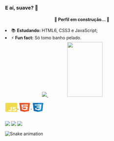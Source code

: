 ### E aí, suave? 👋
<h4 align="center">
  🚧 <strong> Perfil em construção...</strong>  🚧
</h4
  
- 📚 <strong>Estudando:</strong> HTML6, CSS3 e JavaScript;
- ⚡ <strong>Fun fact:</strong> Só tomo banho pelado.

  
<div align="center">
  <a href="https://github.com/wesley-matos">
  <img height="180em" src="https://github-readme-stats.vercel.app/api?username=wesley-matos&show_icons=true&theme=dark&include_all_commits=true&count_private=true"/>
  <img height="180em" width="48%" src="https://github-readme-stats.vercel.app/api/top-langs/?username=wesley-matos&layout=compact&langs_count=7&theme=dark"/>
</div>
 
<div style="display: inline_block"><br>
  <img align="center" alt="Rafa-Js" height="30" width="40" src="https://raw.githubusercontent.com/devicons/devicon/master/icons/javascript/javascript-plain.svg">
  <img align="center" alt="Rafa-HTML" height="30" width="40" src="https://raw.githubusercontent.com/devicons/devicon/master/icons/html5/html5-original.svg">
  <img align="center" alt="Rafa-CSS" height="30" width="40" src="https://raw.githubusercontent.com/devicons/devicon/master/icons/css3/css3-original.svg">
</div>

  ##
  
 <div> 
   <a href="https://www.linkedin.com/in/wesley-matos-8b9aba36/" target="_blank"><img src="https://img.shields.io/badge/-LinkedIn-%230077B5?style=for-the-badge&logo=linkedin&logoColor=white" target="_blank"></a>
  <a href="https://instagram.com/devapos30" target="_blank"><img src="https://img.shields.io/badge/-Instagram-%23E4405F?style=for-the-badge&logo=instagram&logoColor=white" target="_blank"></a> 
  <a href = "mailto:wesleya.matos@gmail.com"><img src="https://img.shields.io/badge/-Gmail-%23333?style=for-the-badge&logo=gmail&logoColor=white" target="_blank"></a>
  </div>
  
  ![Snake animation](https://github.com/wesley-matos/wesley-matos/blob/output/github-contribution-grid-snake.svg)
